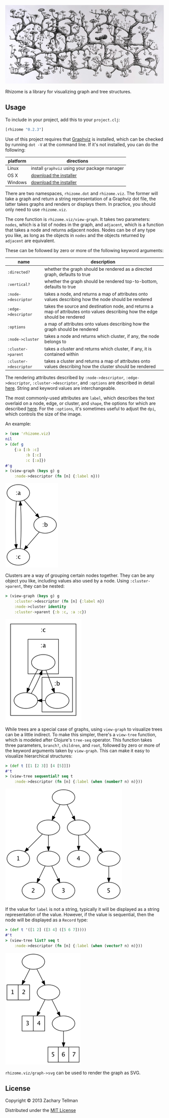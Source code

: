 ![](/docs/rhizome.jpg)

Rhizome is a library for visualizing graph and tree structures.

## Usage

To include in your project, add this to your `project.clj`:

```clj
[rhizome "0.2.3"]
```


Use of this project requires that [Graphviz](http://www.graphviz.org) is installed, which can be checked by running `dot -V` at the command line.  If it's not installed, you can do the following:

| platform | directions |
|----------|------------|
| Linux | install `graphviz` using your package manager |
| OS X | [download the installer](http://www.graphviz.org/Download_macos.php) |
| Windows |  [download the installer](http://www.graphviz.org/Download_windows.php) |

There are two namespaces, `rhizome.dot` and `rhizome.viz`.  The former will take a graph and return a string representation of a Graphviz dot file, the latter takes graphs and renders or displays them.  In practice, you should only need to use `rhizome.viz`.

The core function is `rhizome.viz/view-graph`.  It takes two parameters: `nodes`, which is a list of nodes in the graph, and `adjacent`, which is a function that takes a node and returns adjacent nodes.  Nodes can be of any type you like, as long as the objects in `nodes` and the objects returned by `adjacent` are equivalent.

These can be followed by zero or more of the following keyword arguments:


| name | description |
|------|-------------|
| `:directed?` | whether the graph should be rendered as a directed graph, defaults to true |
| `:vertical?` | whether the graph should be rendered top-to-bottom, defaults to true |
| `:node->descriptor` | takes a node, and returns a map of attributes onto values describing how the node should be rendered |
| `:edge->descriptor` | takes the source and destination node, and returns a map of attributes onto values describing how the edge should be rendered |
| `:options` | a map of attributes onto values describing how the graph should be rendered |
| `:node->cluster` | takes a node and returns which cluster, if any, the node belongs to |
| `:cluster->parent` | takes a cluster and returns which cluster, if any, it is contained within |
| `:cluster->descriptor` | takes a cluster and returns a map of attributes onto values describing how the cluster should be rendered |

The rendering attributes described by `:node->descriptor`, `:edge->descriptor`, `:cluster->descriptor`, and `:options` are described in detail [here](http://www.graphviz.org/content/attrs).  String and keyword values are interchangeable.

The most commonly-used attributes are `label`, which describes the text overlaid on a node, edge, or cluster, and `shape`, the options for which are described [here](http://www.graphviz.org/content/node-shapes).  For the `:options`, it's sometimes useful to adjust the `dpi`, which controls the size of the image.

An example:

```clj
> (use 'rhizome.viz)
nil
> (def g
    {:a [:b :c]
         :b [:c]
         :c [:a]})
#'g
> (view-graph (keys g) g
    :node->descriptor (fn [n] {:label n}))
```

![](/docs/example_graph.png)

Clusters are a way of grouping certain nodes together.  They can be any object you like, including values also used by a node.  Using `:cluster->parent`, they can be nested:

```clj
> (view-graph (keys g) g
    :cluster->descriptor (fn [n] {:label n})
    :node->cluster identity
    :cluster->parent {:b :c, :a :c})
```

![](/docs/example_cluster_graph.png)

While trees are a special case of graphs, using `view-graph` to visualize trees can be a little indirect.  To make this simpler, there's a `view-tree` function, which is modeled after Clojure's `tree-seq` operator.  This function takes three parameters, `branch?`, `children`, and `root`, followed by zero or more of the keyword arguments taken by `view-graph`.  This can make it easy to visualize hierarchical structures:

```clj
> (def t [[1 [2 3]] [4 [5]]])
#'t
> (view-tree sequential? seq t
    :node->descriptor (fn [n] {:label (when (number? n) n)}))
```

![](/docs/example_tree.png)

If the value for `label` is not a string, typically it will be displayed as a string representation of the value.  However, if the value is sequential, then the node will be displayed as a `Record` type:

```clj
> (def t '([1 2] ([3 4] ([5 6 7]))))
#'t
> (view-tree list? seq t
    :node->descriptor (fn [n] {:label (when (vector? n) n)}))
```

![](/docs/tree_record_example.png)

`rhizome.viz/graph->svg` can be used to render the graph as SVG.

## License

Copyright © 2013 Zachary Tellman

Distributed under the [MIT License](http://opensource.org/licenses/MIT)
